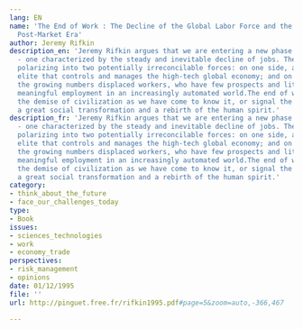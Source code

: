 ```yaml
---
lang: EN
name: 'The End of Work : The Decline of the Global Labor Force and the Dawn of the
  Post-Market Era'
author: Jeremy Rifkin
description_en: 'Jeremy Rifkin argues that we are entering a new phase in history
  - one characterized by the steady and inevitable decline of jobs. The world is fast
  polarizing into two potentially irreconcilable forces: on one side, an information
  elite that controls and manages the high-tech global economy; and on the other,
  the growing numbers displaced workers, who have few prospects and little hope for
  meaningful employment in an increasingly automated world.The end of work could mean
  the demise of civilization as we have come to know it, or signal the beginning of
  a great social transformation and a rebirth of the human spirit.'
description_fr: 'Jeremy Rifkin argues that we are entering a new phase in history
  - one characterized by the steady and inevitable decline of jobs. The world is fast
  polarizing into two potentially irreconcilable forces: on one side, an information
  elite that controls and manages the high-tech global economy; and on the other,
  the growing numbers displaced workers, who have few prospects and little hope for
  meaningful employment in an increasingly automated world.The end of work could mean
  the demise of civilization as we have come to know it, or signal the beginning of
  a great social transformation and a rebirth of the human spirit.'
category:
- think_about_the_future
- face_our_challenges_today
type:
- Book
issues:
- sciences_technologies
- work
- economy_trade
perspectives:
- risk_management
- opinions
date: 01/12/1995
file: ''
url: http://pinguet.free.fr/rifkin1995.pdf#page=5&zoom=auto,-366,467

---
```

